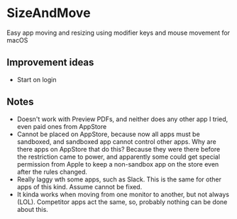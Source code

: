 # SizeAndMove
Easy app moving and resizing using modifier keys and mouse movement for macOS

## Improvement ideas
- Start on login

## Notes

- Doesn't work with Preview PDFs, and neither does any other app I tried, even paid ones from AppStore
- Cannot be placed on AppStore, because now all apps must be sandboxed, and sandboxed app cannot control other apps. Why are there apps on AppStore that do this? Because they were there before the restriction came to power, and apparently some could get special permission from Apple to keep a non-sandbox app on the store even after the rules changed.
- Really laggy wth some apps, such as Slack. This is the same for other apps of this kind. Assume cannot be fixed.
- It kinda works when moving from one monitor to another, but not always (LOL). Competitor apps act the same, so, probably nothing can be done about this.
